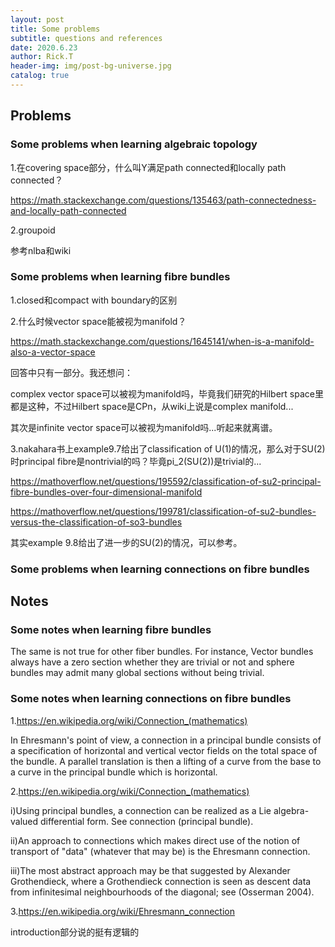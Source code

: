 ```yaml
---
layout: post
title: Some problems
subtitle: questions and references
date: 2020.6.23
author: Rick.T
header-img: img/post-bg-universe.jpg
catalog: true
---
```


## Problems

### Some problems when learning algebraic topology

1.在covering space部分，什么叫Y满足path connected和locally path connected？

https://math.stackexchange.com/questions/135463/path-connectedness-and-locally-path-connected

2.groupoid

参考nlba和wiki

### Some problems when learning fibre bundles

1.closed和compact with boundary的区别

2.什么时候vector space能被视为manifold？

https://math.stackexchange.com/questions/1645141/when-is-a-manifold-also-a-vector-space

回答中只有一部分。我还想问：

complex vector space可以被视为manifold吗，毕竟我们研究的Hilbert space里都是这种，不过Hilbert space是CPn，从wiki上说是complex manifold...

其次是infinite vector space可以被视为manifold吗...听起来就离谱。

3.nakahara书上example9.7给出了classification of U(1)的情况，那么对于SU(2)时principal fibre是nontrivial的吗？毕竟pi_2(SU(2))是trivial的...

https://mathoverflow.net/questions/195592/classification-of-su2-principal-fibre-bundles-over-four-dimensional-manifold

https://mathoverflow.net/questions/199781/classification-of-su2-bundles-versus-the-classification-of-so3-bundles

其实example 9.8给出了进一步的SU(2)的情况，可以参考。

### Some problems when learning connections on fibre bundles

## Notes

### Some notes when learning fibre bundles

The same is not true for other fiber bundles. For instance, Vector bundles always have a zero section whether they are trivial or not and sphere bundles may admit many global sections without being trivial.

### Some notes when learning connections on fibre bundles

1.https://en.wikipedia.org/wiki/Connection_(mathematics)

In Ehresmann's point of view, a connection in a principal bundle consists of a specification of horizontal and vertical vector fields on the total space of the bundle. A parallel translation is then a lifting of a curve from the base to a curve in the principal bundle which is horizontal. 

2.https://en.wikipedia.org/wiki/Connection_(mathematics)

i)Using principal bundles, a connection can be realized as a Lie algebra-valued differential form. See connection (principal bundle).

ii)An approach to connections which makes direct use of the notion of transport of "data" (whatever that may be) is the Ehresmann connection.

iii)The most abstract approach may be that suggested by Alexander Grothendieck, where a Grothendieck connection is seen as descent data from infinitesimal neighbourhoods of the diagonal; see (Osserman 2004).

3.https://en.wikipedia.org/wiki/Ehresmann_connection

introduction部分说的挺有逻辑的


